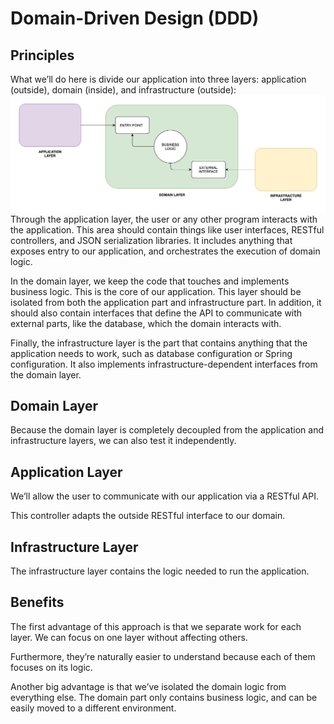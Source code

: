 # Domain-Driven Design (DDD)
## Principles

What we’ll do here is divide our application into three layers: application (outside), domain (inside), and infrastructure (outside):
![](img\DDD-Layers.png)
Through the application layer, the user or any other program interacts with the application. This area should contain things like user interfaces, RESTful controllers, and JSON serialization libraries. It includes anything that exposes entry to our application, and orchestrates the execution of domain logic.

In the domain layer, we keep the code that touches and implements business logic. This is the core of our application. This layer should be isolated from both the application part and infrastructure part. In addition, it should also contain interfaces that define the API to communicate with external parts, like the database, which the domain interacts with.

Finally, the infrastructure layer is the part that contains anything that the application needs to work, such as database configuration or Spring configuration. It also implements infrastructure-dependent interfaces from the domain layer.

## Domain Layer
Because the domain layer is completely decoupled from the application and infrastructure layers, we can also test it independently.

## Application Layer

We’ll allow the user to communicate with our application via a RESTful API.

This controller adapts the outside RESTful interface to our domain.

## Infrastructure Layer

The infrastructure layer contains the logic needed to run the application.

## Benefits

The first advantage of this approach is that we separate work for each layer. We can focus on one layer without affecting others.

Furthermore, they’re naturally easier to understand because each of them focuses on its logic.

Another big advantage is that we’ve isolated the domain logic from everything else. The domain part only contains business logic, and can be easily moved to a different environment.

